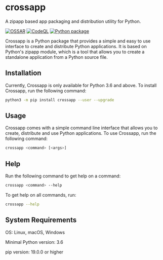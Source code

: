 # crossapp

A zipapp based app packaging and distribution utility for Python.

[![OSSAR](https://github.com/aerocyber/crossapp/actions/workflows/ossar-analysis.yml/badge.svg)](https://github.com/aerocyber/crossapp/actions/workflows/ossar-analysis.yml) [![CodeQL](https://github.com/aerocyber/crossapp/actions/workflows/codeql-analysis.yml/badge.svg)](https://github.com/aerocyber/crossapp/actions/workflows/codeql-analysis.yml) [![Python package](https://github.com/aerocyber/crossapp/actions/workflows/python-package.yml/badge.svg)](https://github.com/aerocyber/crossapp/actions/workflows/python-package.yml)

Crossapp is  a Python package that provides a simple and easy to use interface to create and distribute Python applications. It is based on Python's zipapp module, which is a tool that allows you to create a standalone application from a Python source file.

## Installation

Currently, Crossapp is only available for Python 3.6 and above. To install Crossapp, run the following command:

```bash
python3 -m pip install crossapp --user --upgrade
```

## Usage

Crossapp comes with a simple command line interface that allows you to create, distribute and use Python applications. To use Crossapp, run the following command:

```bash
crossapp <command> [<args>]
```

## Help

Run the following command to get help on a command:

```bash
crossapp <command> --help
```

To get help on all commands, run:

```bash
crossapp --help
```

## System Requirements

OS: Linux, macOS, Windows

Minimal Python version: 3.6

pip version: 19.0.0 or higher
